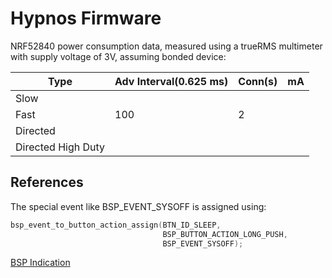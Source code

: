# Hypnos Firmware

NRF52840 power consumption data, measured using a trueRMS multimeter with supply voltage of 3V, assuming bonded device:

| Type               | Adv Interval(0.625 ms) | Conn(s) | mA |
|--------------------|------------------------|---------|----|
| Slow               |                        |         |    |
| Fast               | 100                    | 2       |    |
| Directed           |                        |         |    |
| Directed High Duty |                        |         |    |

## References

The special event like BSP_EVENT_SYSOFF is assigned using:

```c
bsp_event_to_button_action_assign(BTN_ID_SLEEP,
                                  BSP_BUTTON_ACTION_LONG_PUSH,
                                  BSP_EVENT_SYSOFF);
```

[BSP Indication](https://infocenter.nordicsemi.com/index.jsp?topic=%2Fcom.nordic.infocenter.sdk5.v15.0.0%2Fgroup__bsp.html)